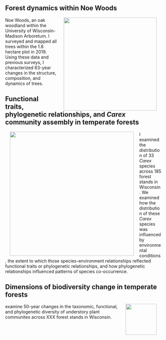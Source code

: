 
## Forest dynamics within Noe Woods

<img style="padding: 0 15px; float: right;" src="https://jaredjbeck.github.io/content/report_fig2.png" width="300" align="right">

Noe Woods, an oak woodland within the University of Wisconsin-Madison Arboretum. I surveyed and mapped all trees within the 1.8 hectare plot in 2019. Using these data and previous surveys, I characterized 63-year changes in the structure, composition, and dynamics of trees. 

## Functional traits, phylogenetic relationships, and *Carex* community assembly in temperate forests

<img style="padding: 0 15px; float: left;" src="https://jaredjbeck.github.io/content/carex_heatmap.png" width="400" align="left">

I examined the distribution of 33 *Carex* species across 185 forest stands in Wisconsin. We examined how the distribution of these *Carex* species was influenced by environmental conditions, the extent to which those species-environment relationships reflected functional traits or phylogenetic relationships, and how phylogenetic relationships influenced patterns of species co-occurrence. 

## Dimensions of biodiversity change in temperate forests
<img style="padding: 0 15px; float: right;" src="https://jaredjbeck.github.io/content/PEL_logo.png" width="100" align="right">

examine 50-year changes in the taxonomic, functional, and phylogenetic diversity of understory plant communites across XXX forest stands in Wisconsin.
